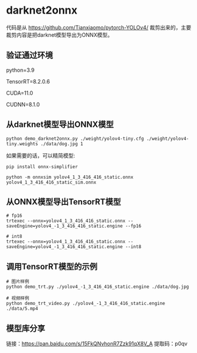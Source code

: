# darknet2onnx

代码是从 https://github.com/Tianxiaomo/pytorch-YOLOv4/ 裁剪出来的，主要裁剪内容是把darknet模型导出为ONNX模型。

## 验证通过环境

python=3.9

TensorRT=8.2.0.6

CUDA=11.0

CUDNN=8.1.0

## 从darknet模型导出ONNX模型

```shell
python demo_darknet2onnx.py ./weight/yolov4-tiny.cfg ./weight/yolov4-tiny.weights ./data/dog.jpg 1
```

如果需要的话，可以精简模型:

```shell
pip install onnx-simplifier

python -m onnxsim yolov4_1_3_416_416_static.onnx yolov4_1_3_416_416_static_sim.onnx
```

## 从ONNX模型导出TensorRT模型

```shell
# fp16
trtexec --onnx=yolov4_1_3_416_416_static.onnx --saveEngine=yolov4_-1_3_416_416_static.engine --fp16

# int8
trtexec --onnx=yolov4_1_3_416_416_static.onnx --saveEngine=yolov4_-1_3_416_416_static.engine --int8
```

## 调用TensorRT模型的示例

```shell
# 图片样例
python demo_trt.py ./yolov4_-1_3_416_416_static.engine ./data/dog.jpg

# 视频样例
python demo_trt_video.py ./yolov4_-1_3_416_416_static.engine ./data/5.mp4
```



## 模型库分享

链接：https://pan.baidu.com/s/15FkQNvhonR7Zzk91qX8V_A 
提取码：p0qv

